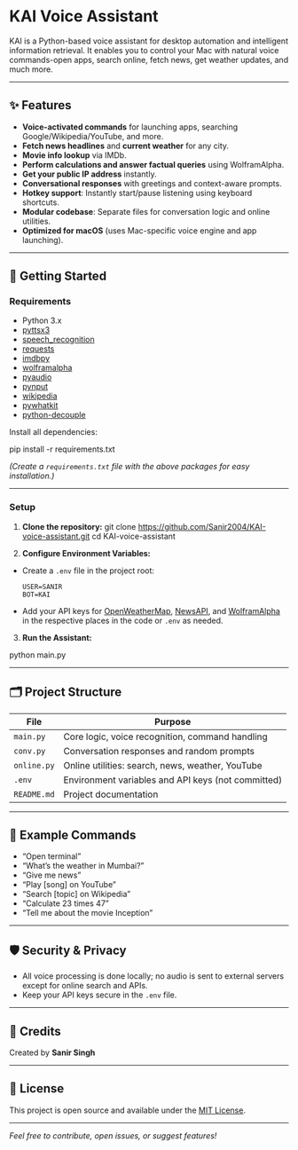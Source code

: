 # KAI Voice Assistant

KAI is a Python-based voice assistant for desktop automation and intelligent information retrieval. It enables you to control your Mac with natural voice commands-open apps, search online, fetch news, get weather updates, and much more.

---

## ✨ Features

- **Voice-activated commands** for launching apps, searching Google/Wikipedia/YouTube, and more.
- **Fetch news headlines** and **current weather** for any city.
- **Movie info lookup** via IMDb.
- **Perform calculations and answer factual queries** using WolframAlpha.
- **Get your public IP address** instantly.
- **Conversational responses** with greetings and context-aware prompts.
- **Hotkey support**: Instantly start/pause listening using keyboard shortcuts.
- **Modular codebase**: Separate files for conversation logic and online utilities.
- **Optimized for macOS** (uses Mac-specific voice engine and app launching).

---

## 🚀 Getting Started

### Requirements

- Python 3.x
- [pyttsx3](https://pypi.org/project/pyttsx3/)
- [speech_recognition](https://pypi.org/project/SpeechRecognition/)
- [requests](https://pypi.org/project/requests/)
- [imdbpy](https://pypi.org/project/IMDbPY/)
- [wolframalpha](https://pypi.org/project/wolframalpha/)
- [pyaudio](https://pypi.org/project/PyAudio/)
- [pynput](https://pypi.org/project/pynput/)
- [wikipedia](https://pypi.org/project/wikipedia/)
- [pywhatkit](https://pypi.org/project/pywhatkit/)
- [python-decouple](https://pypi.org/project/python-decouple/)

Install all dependencies:

pip install -r requirements.txt

*(Create a `requirements.txt` file with the above packages for easy installation.)*

---

### Setup

1. **Clone the repository:**
git clone https://github.com/Sanir2004/KAI-voice-assistant.git
cd KAI-voice-assistant

2. **Configure Environment Variables:**
- Create a `.env` file in the project root:
  ```
  USER=SANIR
  BOT=KAI
  ```
- Add your API keys for [OpenWeatherMap](https://openweathermap.org/api), [NewsAPI](https://newsapi.org/), and [WolframAlpha](https://products.wolframalpha.com/api/) in the respective places in the code or `.env` as needed.

3. **Run the Assistant:**

python main.py


---

## 🗂️ Project Structure

| File         | Purpose                                              |
|--------------|------------------------------------------------------|
| `main.py`    | Core logic, voice recognition, command handling      |
| `conv.py`    | Conversation responses and random prompts            |
| `online.py`  | Online utilities: search, news, weather, YouTube     |
| `.env`       | Environment variables and API keys (not committed)   |
| `README.md`  | Project documentation                                |

---

## 🎤 Example Commands

- “Open terminal”
- “What’s the weather in Mumbai?”
- “Give me news”
- “Play [song] on YouTube”
- “Search [topic] on Wikipedia”
- “Calculate 23 times 47”
- “Tell me about the movie Inception”

---

## 🛡️ Security & Privacy

- All voice processing is done locally; no audio is sent to external servers except for online search and APIs.
- Keep your API keys secure in the `.env` file.

---

## 🙌 Credits

Created by **Sanir Singh**

---

## 📄 License

This project is open source and available under the [MIT License](LICENSE).

---

*Feel free to contribute, open issues, or suggest features!*
